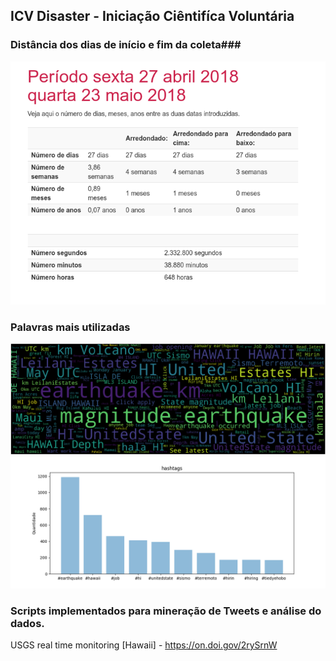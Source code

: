 ## ICV Disaster - Iniciação Ciêntifíca Voluntária
### Distância dos dias de início e fim da coleta###
![academico](data_hours.png)
### Palavras mais utilizadas
![academico](wordcloud_hawaii.png)
![academico](hashtags_hawaii.png)
### Scripts implementados para mineração de Tweets e análise do dados.
                  


USGS real time monitoring [Hawaii] - https://on.doi.gov/2rySrnW
